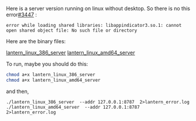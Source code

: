 Here is a server version running on linux without desktop. So there is no this error[#3447](https://github.com/getlantern/lantern/issues/3447) : 

```
error while loading shared libraries: libappindicator3.so.1: cannot open shared object file: No such file or directory
```
Here are the binary files:

[lantern_linux_386_server](https://github.com/program-dog/lantern/blob/server/lantern-server/lantern_linux_386_server)
[lantern_linux_amd64_server](https://github.com/program-dog/lantern/blob/server/lantern-server/lantern_linux_amd64_server)

To run, maybe you should do this:

```bash
chmod a+x lantern_linux_386_server
chmod a+x lantern_linux_amd64_server
```
and then,

```
./lantern_linux_386_server  --addr 127.0.0.1:8787  2>lantern_error.log 
./lantern_linux_amd64_server  --addr 127.0.0.1:8787 2>lantern_error.log 
```
